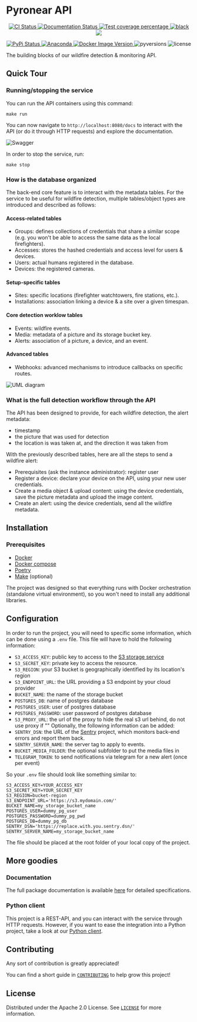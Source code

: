 # Pyronear API

<p align="center">
  <a href="https://github.com/pyronear/pyro-api/actions?query=workflow%3Abuilds">
    <img alt="CI Status" src="https://img.shields.io/github/actions/workflow/status/pyronear/pyro-api/builds.yml?branch=main&label=CI&logo=github&style=flat-square">
  </a>
  <a href="http://pyronear-api.herokuapp.com/redoc">
    <img src="https://img.shields.io/github/actions/workflow/status/pyronear/pyro-api/builds.yml?brain=main&label=docs&logo=read-the-docs&style=flat-square" alt="Documentation Status">
  </a>
  <a href="https://codecov.io/gh/pyronear/pyro-api">
    <img src="https://img.shields.io/codecov/c/github/pyronear/pyro-api.svg?logo=codecov&style=flat-square" alt="Test coverage percentage">
  </a>
  <a href="https://github.com/ambv/black">
    <img src="https://img.shields.io/badge/code%20style-black-000000.svg?style=flat-square" alt="black">
  </a>
  <a href="https://www.codacy.com/gh/pyronear/pyro-api/dashboard?utm_source=github.com&amp;utm_medium=referral&amp;utm_content=pyronear/pyro-api&amp;utm_campaign=Badge_Grade"><img src="https://app.codacy.com/project/badge/Grade/3bea1a63e4aa44258cfd08831d713478"/></a>
</p>
<p align="center">
  <a href="https://pypi.org/project/pyroclient/">
    <img src="https://img.shields.io/pypi/v/pyroclient.svg?logo=python&logoColor=fff&style=flat-square" alt="PyPi Status">
  </a>
  <a href="https://anaconda.org/pyronear/pyroclient">
    <img alt="Anaconda" src="https://img.shields.io/conda/vn/pyronear/pyroclient?style=flat-square?style=flat-square&logo=Anaconda&logoColor=white&label=conda">
  </a>
  <a href="https://hub.docker.com/r/pyronear/pyro-api">
    <img alt="Docker Image Version" src="https://img.shields.io/docker/v/pyronear/pyro-api?style=flat-square&logo=Docker&logoColor=white&label=docker">
  </a>
  <img src="https://img.shields.io/pypi/pyversions/pyroclient.svg?style=flat-square" alt="pyversions">
  <img src="https://img.shields.io/pypi/l/pyroclient.svg?style=flat-square" alt="license">
</p>


The building blocks of our wildfire detection & monitoring API.

## Quick Tour

### Running/stopping the service

You can run the API containers using this command:

```shell
make run
```

You can now navigate to `http://localhost:8080/docs` to interact with the API (or do it through HTTP requests) and explore the documentation.

![Swagger](https://github.com/pyronear/pyro-api/releases/download/v0.1.2/swagger_interface.png)

In order to stop the service, run:
```shell
make stop
```

### How is the database organized

The back-end core feature is to interact with the metadata tables. For the service to be useful for wildfire detection, multiple tables/object types are introduced and described as follows:

#### Access-related tables

- Groups: defines collections of credentials that share a similar scope (e.g. you won't be able to access the same data as the local firefighters).
- Accesses: stores the hashed credentials and access level for users & devices.
- Users: actual humans registered in the database.
- Devices: the registered cameras.

#### Setup-specific tables

- Sites: specific locations (firefighter watchtowers, fire stations, etc.).
- Installations: association linking a device & a site over a given timespan.

#### Core detection worklow tables

- Events: wildfire events.
- Media: metadata of a picture and its storage bucket key.
- Alerts: association of a picture, a device, and an event.

#### Advanced tables

- Webhooks: advanced mechanisms to introduce callbacks on specific routes.

![UML diagram](https://github.com/pyronear/pyro-api/releases/download/v0.1.2/table_diagram.png)

### What is the full detection workflow through the API

The API has been designed to provide, for each wildfire detection, the alert metadata:
- timestamp
- the picture that was used for detection
- the location is was taken at, and the direction it was taken from

With the previously described tables, here are all the steps to send a wildfire alert:
- Prerequisites (ask the instance administrator): register user
- Register a device: declare your device on the API, using your new user credentials.
- Create a media object & upload content: using the device credentials, save the picture metadata and upload the image content.
- Create an alert: using the device credentials, send all the wildfire metadata.

## Installation

### Prerequisites

- [Docker](https://docs.docker.com/engine/install/)
- [Docker compose](https://docs.docker.com/compose/)
- [Poetry](https://python-poetry.org/)
- [Make](https://www.gnu.org/software/make/) (optional)

The project was designed so that everything runs with Docker orchestration (standalone virtual environment), so you won't need to install any additional libraries.

## Configuration

In order to run the project, you will need to specific some information, which can be done using a `.env` file.
This file will have to hold the following information:
- `S3_ACCESS_KEY`: public key to access to the [S3 storage service](https://docs.aws.amazon.com/powershell/latest/userguide/pstools-appendix-sign-up.html)
- `S3_SECRET_KEY`: private key to access the resource.
- `S3_REGION`: your S3 bucket is geographically identified by its location's region
- `S3_ENDPOINT_URL`: the URL providing a S3 endpoint by your cloud provider
- `BUCKET_NAME`: the name of the storage bucket
- `POSTGRES_DB`: name of postgres database
- `POSTGRES_USER`: user of postgres database
- `POSTGRES_PASSWORD`: user password of postgres database
- `S3_PROXY_URL`: the url of the proxy to hide the real s3 url behind, do not use proxy if ""
Optionally, the following information can be added:
- `SENTRY_DSN`: the URL of the [Sentry](https://sentry.io/) project, which monitors back-end errors and report them back.
- `SENTRY_SERVER_NAME`: the server tag to apply to events.
- `BUCKET_MEDIA_FOLDER`: the optional subfolder to put the media files in
- `TELEGRAM_TOKEN`: to send notifications via telegram for a new alert (once per event)

So your `.env` file should look like something similar to:
```
S3_ACCESS_KEY=YOUR_ACCESS_KEY
S3_SECRET_KEY=YOUR_SECRET_KEY
S3_REGION=bucket-region
S3_ENDPOINT_URL='https://s3.mydomain.com/'
BUCKET_NAME=my_storage_bucket_name
POSTGRES_USER=dummy_pg_user
POSTGRES_PASSWORD=dummy_pg_pwd
POSTGRES_DB=dummy_pg_db
SENTRY_DSN='https://replace.with.you.sentry.dsn/'
SENTRY_SERVER_NAME=my_storage_bucket_name
```

The file should be placed at the root folder of your local copy of the project.

## More goodies

### Documentation

The full package documentation is available [here](http://pyronear-api.herokuapp.com/docs) for detailed specifications.

### Python client

This project is a REST-API, and you can interact with the service through HTTP requests. However, if you want to ease the integration into a Python project, take a look at our [Python client](client).


## Contributing

Any sort of contribution is greatly appreciated!

You can find a short guide in [`CONTRIBUTING`](CONTRIBUTING.md) to help grow this project!



## License

Distributed under the Apache 2.0 License. See [`LICENSE`](LICENSE) for more information.
